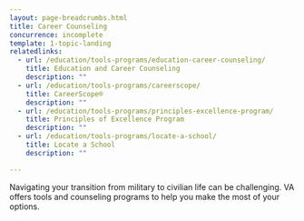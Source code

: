 ```yaml
---
layout: page-breadcrumbs.html
title: Career Counseling
concurrence: incomplete
template: 1-topic-landing
relatedlinks:
  - url: /education/tools-programs/education-career-counseling/
    title: Education and Career Counseling
    description: ""
  - url: /education/tools-programs/careerscope/
    title: CareerScope®
    description: ""
  - url: /education/tools-programs/principles-excellence-program/
    title: Principles of Excellence Program
    description: ""
  - url: /education/tools-programs/locate-a-school/
    title: Locate a School
    description: ""

---
```


Navigating your transition from military to civilian life can be challenging. VA offers tools and counseling programs to help you make the most of your options.
